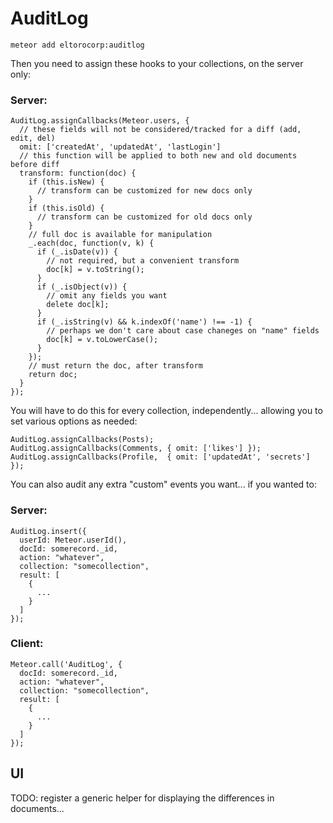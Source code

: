 # AuditLog

    meteor add eltorocorp:auditlog

Then you need to assign these hooks to your collections, on the server only:

### Server:

    AuditLog.assignCallbacks(Meteor.users, {
      // these fields will not be considered/tracked for a diff (add, edit, del)
      omit: ['createdAt', 'updatedAt', 'lastLogin']
      // this function will be applied to both new and old documents before diff
      transform: function(doc) {
        if (this.isNew) {
          // transform can be customized for new docs only
        }
        if (this.isOld) {
          // transform can be customized for old docs only
        }
        // full doc is available for manipulation
        _.each(doc, function(v, k) {
          if (_.isDate(v)) {
            // not required, but a convenient transform
            doc[k] = v.toString();
          }
          if (_.isObject(v)) {
            // omit any fields you want
            delete doc[k];
          }
          if (_.isString(v) && k.indexOf('name') !== -1) {
            // perhaps we don't care about case chaneges on "name" fields
            doc[k] = v.toLowerCase();
          }
        });
        // must return the doc, after transform
        return doc;
      }
    });

You will have to do this for every collection, independently... allowing you to
set various options as needed:

    AuditLog.assignCallbacks(Posts);
    AuditLog.assignCallbacks(Comments, { omit: ['likes'] });
    AuditLog.assignCallbacks(Profile,  { omit: ['updatedAt', 'secrets'] });

You can also audit any extra "custom" events you want... if you wanted to:

### Server:

    AuditLog.insert({
      userId: Meteor.userId(),
      docId: somerecord._id,
      action: "whatever",
      collection: "somecollection",
      result: [
        {
          ...
        }
      ]
    });

### Client:

    Meteor.call('AuditLog', {
      docId: somerecord._id,
      action: "whatever",
      collection: "somecollection",
      result: [
        {
          ...
        }
      ]
    });

## UI

TODO: register a generic helper for displaying the differences in documents...


